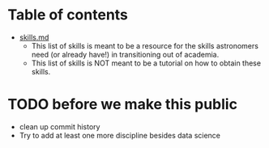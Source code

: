 # Table of contents
- [skills.md](skills.md)
  - This list of skills is meant to be a resource for the skills astronomers need (or already have!) in transitioning out of academia.
  - This list of skills is NOT meant to be a tutorial on how to obtain these skills.
 
# TODO before we make this public
- clean up commit history
- Try to add at least one more discipline besides data science

